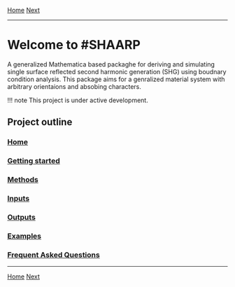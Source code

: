 [Home](index)
[Next](input)
___

# Welcome to #SHAARP 

A generalized Mathematica based packaghe for deriving and simulating single surface reflected second harmonic generation (SHG) using boudnary condition analysis. This package aims for a genralized material system with arbitrary orientaions and absobing characters.

!!! note
	This project is under active development.


## Project outline
### [Home](index)
### [Getting started](install.md)
### [Methods](methods.md)
### [Inputs](input.md)
### [Outputs](output.md)
### [Examples](examples.md)
### [Frequent Asked Questions](FAQ.md)  
___
[Home](index)
[Next](input)
